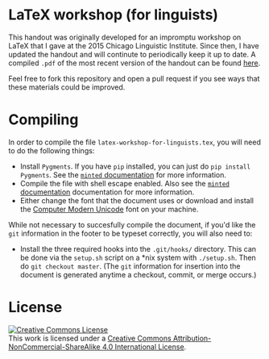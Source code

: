 <!-- -*- coding: utf-8; mode: markdown; fill-column: 72; -*- -->

# LaTeX workshop (for linguists)

This handout was originally developed for an impromptu workshop on LaTeX
that I gave at the 2015 Chicago Linguistic Institute.  Since then, I
have updated the handout and will continute to periodically keep it up
to date.  A compiled `.pdf` of the most recent version of the handout
can be found [here][handout].

Feel free to fork this repository and open a pull request if you see
ways that these materials could be improved.

# Compiling

In order to compile the file `latex-workshop-for-linguists.tex`, you
will need to do the following things:

* Install `Pygments`. If you have `pip` installed, you can just do
  `pip install Pygments`. See the [`minted` documentation][minted]
  for more information.
* Compile the file with shell escape enabled. Also see
  the [`minted` documentation][minted] documentation for more
  information.
* Either change the font that the document uses or download and install
  the [Computer Modern Unicode][cm-unicode] font on your machine.

While not necessary to succesfully compile the document, if you'd like
the `git` information in the footer to be typeset correctly, you will
also need to:

* Install the three required hooks into the `.git/hooks/` directory.
  This can be done via the `setup.sh` script on a *nix system with
  `./setup.sh`. Then do `git checkout master`. (The `git` information
  for insertion into the document is generated anytime a checkout,
  commit, or merge occurs.)

# License

<a rel="license"
href="http://creativecommons.org/licenses/by-nc-sa/4.0/"><img
alt="Creative Commons License" style="border-width:0"
src="https://i.creativecommons.org/l/by-nc-sa/4.0/88x31.png" /></a><br
/>This work is licensed under a <a rel="license"
href="http://creativecommons.org/licenses/by-nc-sa/4.0/">Creative
Commons Attribution-NonCommercial-ShareAlike 4.0 International
License</a>.

[handout]: http://adamliter.org/content/LaTeX/latex-workshop-for-linguists.pdf
[minted]: http://texdoc.net/texmf-dist/doc/latex/minted/minted.pdf
[cm-unicode]: http://sourceforge.net/projects/cm-unicode/
[leipzig-mod]: https://github.com/adamliter/TeXnology/blob/master/TEXMFHOME/tex/latex/leipzig-mod.sty
